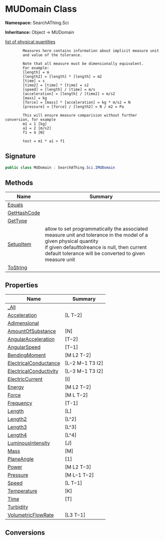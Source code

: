 # MUDomain Class
**Namespace:** SearchAThing.Sci

**Inheritance:** Object → MUDomain

[list of physical quantities](https://en.wikipedia.org/wiki/List_of_physical_quantities)
            
            Measures here contains information about implicit measure unit
            and value of the tolerance.
            
            Note that all measure must be dimensionally equivalent.
            For example:
            [length] = m
            [length2] = [length] * [length] = m2
            [time] = s
            [time2] = [time] * [time] = s2
            [speed] = [length] / [time] = m/s
            [acceleration] = [length] / [time2] = m/s2
            [mass] = kg
            [force] = [mass] * [acceleration] = kg * m/s2 = N
            [pressure] = [force] / [length2] = N / m2 = Pa
            
            This will ensure measure comparision without further conversion, for example
            m1 = 1 [kg]
            a1 = 2 [m/s2]
            f1 = 4 [N]
            
            test = m1 * a1 > f1

## Signature
```csharp
public class MUDomain : SearchAThing.Sci.IMUDomain
```
## Methods
|**Name**|**Summary**|
|---|---|
|[Equals](MUDomain/Equals.md)||
|[GetHashCode](MUDomain/GetHashCode.md)||
|[GetType](MUDomain/GetType.md)||
|[SetupItem](MUDomain/SetupItem.md)|allow to set programmatically the associated measure unit and tolerance in the model of a given physical quantity<br/>            if given defaulttolreance is null, then current default tolerance will be converted to given measure unit|
|[ToString](MUDomain/ToString.md)||
## Properties
|**Name**|**Summary**|
|---|---|
|[_All](MUDomain/_All.md)|
|[Acceleration](MUDomain/Acceleration.md)|[L T−2]
|[Adimensional](MUDomain/Adimensional.md)|
|[AmountOfSubstance](MUDomain/AmountOfSubstance.md)|[N]
|[AngularAcceleration](MUDomain/AngularAcceleration.md)|[T−2]
|[AngularSpeed](MUDomain/AngularSpeed.md)|[T−1]
|[BendingMoment](MUDomain/BendingMoment.md)|[M L2 T-2]
|[ElectricalConductance](MUDomain/ElectricalConductance.md)|[L−2 M−1 T3 I2]
|[ElectricalConductivity](MUDomain/ElectricalConductivity.md)|[L−3 M−1 T3 I2]
|[ElectricCurrent](MUDomain/ElectricCurrent.md)|[I]
|[Energy](MUDomain/Energy.md)|[M L2 T−2]
|[Force](MUDomain/Force.md)|[M L T−2]
|[Frequency](MUDomain/Frequency.md)|[T-1]
|[Length](MUDomain/Length.md)|[L]
|[Length2](MUDomain/Length2.md)|[L^2]
|[Length3](MUDomain/Length3.md)|[L^3]
|[Length4](MUDomain/Length4.md)|[L^4]
|[LuminousIntensity](MUDomain/LuminousIntensity.md)|[J]
|[Mass](MUDomain/Mass.md)|[M]
|[PlaneAngle](MUDomain/PlaneAngle.md)|[1]
|[Power](MUDomain/Power.md)|[M L2 T−3]
|[Pressure](MUDomain/Pressure.md)|[M L−1 T−2]
|[Speed](MUDomain/Speed.md)|[L T−1]
|[Temperature](MUDomain/Temperature.md)|[K]
|[Time](MUDomain/Time.md)|[T]
|[Turbidity](MUDomain/Turbidity.md)|
|[VolumetricFlowRate](MUDomain/VolumetricFlowRate.md)|[L3 T−1]
## Conversions
